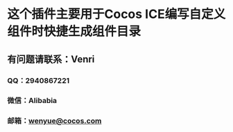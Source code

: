 # 这个插件主要用于Cocos ICE编写自定义组件时快捷生成组件目录
## 有问题请联系：Venri
### QQ：2940867221
### 微信：Alibabia
### 邮箱：wenyue@cocos.com
